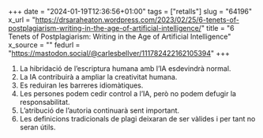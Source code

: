 +++
date = "2024-01-19T12:36:56+01:00"
tags = ["retalls"]
slug = "64196"
x_url = "https://drsaraheaton.wordpress.com/2023/02/25/6-tenets-of-postplagiarism-writing-in-the-age-of-artificial-intelligence/"
title = "6 Tenets of Postplagiarism: Writing in the Age of Artificial Intelligence"
x_source = ""
fedurl = "https://mastodon.social/@carlesbellver/111782422162105394"
+++

1. La hibridació de l’escriptura humana amb l’IA esdevindrà normal.
2. La IA contribuirà a ampliar la creativitat humana.
3. Es reduiran les barreres idiomàtiques.
4. Les persones podem cedir control a l’IA, però no podem defugir la responsabilitat.
5. L’atribució de l’autoria continuarà sent important.
6. Les definicions tradicionals de plagi deixaran de ser vàlides i per tant no seran útils.
